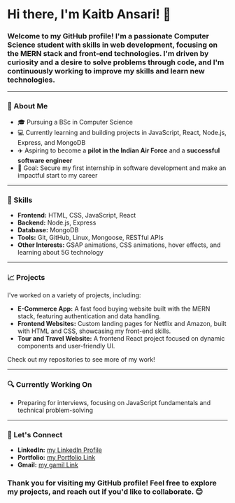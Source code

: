 # Hi there, I'm Kaitb Ansari! 👋

### Welcome to my GitHub profile! I'm a passionate **Computer Science student** with skills in web development, focusing on the **MERN stack** and **front-end technologies**. I'm driven by curiosity and a desire to solve problems through code, and I'm continuously working to improve my skills and learn new technologies.

---

### 🌟 About Me
- 🎓 Pursuing a BSc in Computer Science
- 💻 Currently learning and building projects in JavaScript, React, Node.js, Express, and MongoDB
- ✈️ Aspiring to become a **pilot in the Indian Air Force** and a **successful software engineer**
- 🎯 Goal: Secure my first internship in software development and make an impactful start to my career

---

### 💼 Skills
- **Frontend:** HTML, CSS, JavaScript, React
- **Backend:** Node.js, Express
- **Database:** MongoDB
- **Tools:** Git, GitHub, Linux, Mongoose, RESTful APIs
- **Other Interests:** GSAP animations, CSS animations, hover effects, and learning about 5G technology

---

### 📈 Projects
I've worked on a variety of projects, including:
- **E-Commerce App:** A fast food buying website built with the MERN stack, featuring authentication and data handling.
- **Frontend Websites:** Custom landing pages for Netflix and Amazon, built with HTML and CSS, showcasing my front-end skills.
- **Tour and Travel Website:** A frontend React project focused on dynamic components and user-friendly UI.

Check out my repositories to see more of my work!

---

### 🔍 Currently Working On
- Preparing for interviews, focusing on JavaScript fundamentals and technical problem-solving

---

### 🤝 Let's Connect
- **LinkedIn:** [my LinkedIn Profile](https://www.linkedin.com/in/your-profile)
- **Portfolio:** [my Portfolio Link](https://your-portfolio.com)
- **Gmail:** [my gamil Link](ansarikatib647@gmail.com)

### Thank you for visiting my GitHub profile! Feel free to explore my projects, and reach out if you'd like to collaborate. 😊
